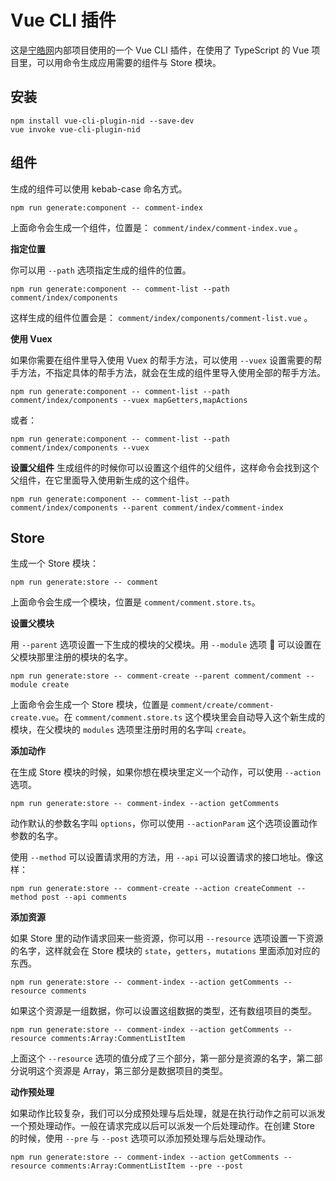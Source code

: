 # Vue CLI 插件

这是[宁皓网](https://ninghao.net)内部项目使用的一个 Vue CLI 插件，在使用了 TypeScript 的 Vue 项目里，可以用命令生成应用需要的组件与 Store 模块。

## 安装

```
npm install vue-cli-plugin-nid --save-dev
vue invoke vue-cli-plugin-nid
```

## 组件

生成的组件可以使用 kebab-case 命名方式。

```
npm run generate:component -- comment-index
```

上面命令会生成一个组件，位置是： `comment/index/comment-index.vue` 。

**指定位置**

你可以用 `--path` 选项指定生成的组件的位置。

```
npm run generate:component -- comment-list --path comment/index/components
```

这样生成的组件位置会是： `comment/index/components/comment-list.vue` 。

**使用 Vuex**

如果你需要在组件里导入使用 Vuex 的帮手方法，可以使用 `--vuex` 设置需要的帮手方法，不指定具体的帮手方法，就会在生成的组件里导入使用全部的帮手方法。

```
npm run generate:component -- comment-list --path comment/index/components --vuex mapGetters,mapActions
```

或者：

```
npm run generate:component -- comment-list --path comment/index/components --vuex
```

**设置父组件**
生成组件的时候你可以设置这个组件的父组件，这样命令会找到这个父组件，在它里面导入使用新生成的这个组件。

```
npm run generate:component -- comment-list --path comment/index/components --parent comment/index/comment-index
```

## Store

生成一个 Store 模块：

```
npm run generate:store -- comment
```

上面命令会生成一个模块，位置是 `comment/comment.store.ts`。

**设置父模块**

用 `--parent` 选项设置一下生成的模块的父模块。用 `--module` 选项  可以设置在父模块那里注册的模块的名字。

```
npm run generate:store -- comment-create --parent comment/comment --module create
```

上面命令会生成一个 Store 模块，位置是 `comment/create/comment-create.vue`。在 `comment/comment.store.ts` 这个模块里会自动导入这个新生成的模块，在父模块的 `modules` 选项里注册时用的名字叫 `create`。

**添加动作**

在生成 Store 模块的时候，如果你想在模块里定义一个动作，可以使用 `--action` 选项。

```
npm run generate:store -- comment-index --action getComments
```

动作默认的参数名字叫 `options`，你可以使用 `--actionParam` 这个选项设置动作参数的名字。

使用 `--method` 可以设置请求用的方法，用 `--api` 可以设置请求的接口地址。像这样：

```
npm run generate:store -- comment-create --action createComment --method post --api comments
```

**添加资源**

如果 Store 里的动作请求回来一些资源，你可以用 `--resource` 选项设置一下资源的名字，这样就会在 Store 模块的 `state`，`getters`，`mutations` 里面添加对应的东西。

```
npm run generate:store -- comment-index --action getComments --resource comments
```

如果这个资源是一组数据，你可以设置这组数据的类型，还有数组项目的类型。

```
npm run generate:store -- comment-index --action getComments --resource comments:Array:CommentListItem
```

上面这个 `--resource` 选项的值分成了三个部分，第一部分是资源的名字，第二部分说明这个资源是 Array，第三部分是数据项目的类型。

**动作预处理**

如果动作比较复杂，我们可以分成预处理与后处理，就是在执行动作之前可以派发一个预处理动作。一般在请求完成以后可以派发一个后处理动作。在创建 Store 的时候，使用 `--pre` 与 `--post` 选项可以添加预处理与后处理动作。

```
npm run generate:store -- comment-index --action getComments --resource comments:Array:CommentListItem --pre --post
```
